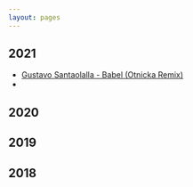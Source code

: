 ```yaml
---
layout: pages
---
```


## 2021
 - [Gustavo Santaolalla - Babel (Otnicka Remix)](https://www.youtube.com/watch?v=tbcsTyxBznE)
 -  
## 2020

## 2019

## 2018
